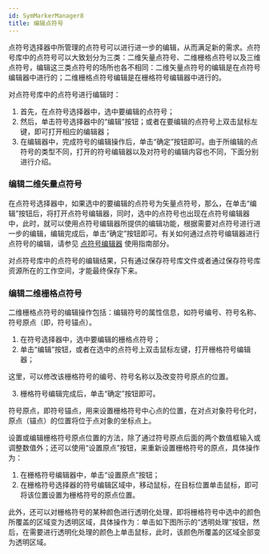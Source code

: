 ```yaml
---
id: SymMarkerManager8
title: 编辑点符号
---
```

点符号选择器中所管理的点符号可以进行进一步的编辑，从而满足新的需求。点符号库中的点符号可以大致划分为三类：二维矢量点符号、二维栅格点符号以及三维点符号，编辑这三类点符号的场所也各不相同：二维矢量点符号的编辑是在点符号编辑器中进行的；二维栅格点符号编辑是在栅格符号编辑器中进行的。

对点符号库中的点符号进行编辑时：

1. 首先，在点符号选择器中，选中要编辑的点符号；
2. 然后，单击符号选择器中的“编辑”按钮；或者在要编辑的点符号上双击鼠标左键，即可打开相应的编辑器；
3. 在编辑器中，完成符号的编辑操作后，单击“确定”按钮即可。由于所编辑的点符号的类型不同，打开的符号编辑器以及对符号的编辑内容也不同，下面分别进行介绍。

### 编辑二维矢量点符号

在点符号选择器中，如果选中的要编辑的点符号为矢量点符号，那么，在单击“编辑”按钮后，将打开点符号编辑器，同时，选中的点符号也出现在点符号编辑器中，此时，就可以使用点符号编辑器所提供的编辑功能，根据需要对点符号进行进一步的编辑，编辑完成后，单击“确定”按钮即可。有关如何通过点符号编辑器进行点符号的编辑，请参见
[点符号编辑器](SymMarkerEditor.htm) 使用指南部分。

对点符号库中的点符号的编辑结果，只有通过保存符号库文件或者通过保存符号库资源所在的工作空间，才能最终保存下来。

### 编辑二维栅格点符号

二维栅格点符号的编辑操作包括：编辑符号的属性信息，如符号编号、符号名称、符号原点（即，符号锚点）。

1. 在符号选择器中，选中要编辑的栅格点符号；
2. 单击“编辑”按钮，或者在选中的点符号上双击鼠标左键，打开栅格符号编辑器； 

这里，可以修改该栅格符号的编号、符号名称以及改变符号原点的位置。

3. 栅格符号编辑完成后，单击“确定”按钮即可。

符号原点，即符号锚点，用来设置栅格符号中心点的位置，在对点对象符号化时，原点（锚点）的位置将位于点对象的坐标点上。

设置或编辑栅格符号原点位置的方法，除了通过符号原点后面的两个数值框输入或调整数值外；还可以使用“设置原点”按钮，来重新设置栅格符号的原点，具体操作为：

1. 在栅格符号编辑器中，单击“设置原点”按钮；
2. 在栅格符号选择器的符号编辑区域中，移动鼠标，在目标位置单击鼠标，即可将该位置设置为栅格符号的原点位置。 

此外，还可以对栅格符号的某种颜色进行透明化处理，即将栅格符号中选中的颜色所覆盖的区域变为透明区域，具体操作为：单击如下图所示的“透明处理”按钮，然后，在需要进行透明化处理的颜色上单击鼠标，此时，该颜色所覆盖的区域全部变为透明区域。

